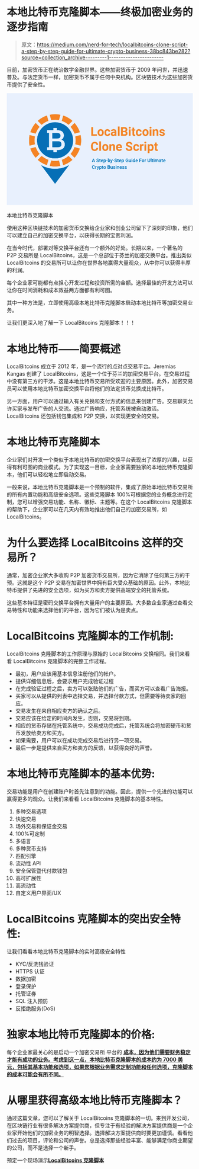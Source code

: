 # 本地比特币克隆脚本——终极加密业务的逐步指南

> 原文：<https://medium.com/nerd-for-tech/localbitcoins-clone-script-a-step-by-step-guide-for-ultimate-crypto-business-38bc843be282?source=collection_archive---------1----------------------->

目前，加密货币正在统治数字金融世界。这些加密货币于 2009 年问世，并迅速普及。与法定货币一样，加密货币不属于任何中央机构。区块链技术为这些加密货币提供了安全性。

![](img/003d29de1202be8f52233a8d7dc5e6d8.png)

本地比特币克隆脚本

使用这种区块链技术的加密货币交换给企业家和创业公司留下了深刻的印象，他们可以建立自己的加密交换平台，以获得长期的宝贵利润。

在当今时代，部署对等交换平台还有一个额外的好处。长期以来，一个著名的 P2P 交易所是 LocalBitcoins，这是一个总部位于芬兰的加密交换平台。推出类似 LocalBitcoins 的交易所可以让你在世界各地赢得大量观众，从中你可以获得丰厚的利润。

每个企业家可能都有点担心开发过程和投资所需的金额。选择最佳的开发方法可以让你在时间消耗和成本效益两方面都有利可图。

其中一种方法是，立即使用高级本地比特币克隆脚本启动本地比特币等加密交易业务。

让我们更深入地了解一下 LocalBitcoins 克隆脚本！！！

# 本地比特币——简要概述

LocalBitcoins 成立于 2012 年，是一个流行的点对点交易平台。Jeremias Kangas 创建了 LocalBitcoins，这是一个位于芬兰的加密交易平台。在交易过程中没有第三方的干涉。这是本地比特币交易所受欢迎的主要原因。此外，加密交易员可以使用本地比特币加密交换平台将他们的法定货币兑换成比特币。

另一方面，用户可以通过输入有关兑换和支付方式的信息来创建广告。交易聊天允许买家与发布广告的人交流。通过广告响应，托管系统被自动激活。LocalBitcoins 还包括钱包集成和 P2P 交换，以实现更安全的交易。

# 本地比特币克隆脚本

企业家们对开发一个类似于本地比特币的加密交换平台表现出了浓厚的兴趣，以获得有利可图的商业模式。为了实现这一目标，企业家需要独家的本地比特币克隆脚本，他们可以轻松地立即启动交易。

一般来说，本地比特币克隆脚本是一个预制的软件，集成了原始本地比特币交易所的所有内置功能和高级安全选项。这些克隆脚本 100%可根据您的业务概念进行定制，您可以增强交易功能、名称、徽标、主题等。在这个 LocalBitcoins 克隆脚本的帮助下，企业家可以在几天内有效地推出他们自己的加密交易所，如 LocalBitcoins。

# 为什么要选择 LocalBitcoins 这样的交易所？

通常，加密企业家大多收购 P2P 加密货币交易所，因为它消除了任何第三方的干预。这就是这个 P2P 交易在加密世界中拥有巨大受众基础的原因。此外，本地比特币提供了先进的安全选项，如为买方和卖方提供高端安全的托管系统。

这些基本特征是密码交换平台拥有大量用户的主要原因。大多数企业家通过查看交易特性和功能来选择他们的平台，因为它们被认为是卖点。

# LocalBitcoins 克隆脚本的工作机制:

LocalBitcoins 克隆脚本的工作原理与原始的 LocalBitcoins 交换相同。我们来看看 LocalBitcoins 克隆脚本的完整工作过程。

*   最初，用户应该用基本信息注册他们的帐户。
*   提供详细信息后，会要求用户完成验证过程
*   在完成验证过程之后，卖方可以张贴他们的广告，而买方可以查看广告海报。
*   买家可以从提供的列表中选择交易，并选择付款方式，但需要等待卖家的回应。
*   交易发生在来自相应卖方的确认之后。
*   交易应该在给定的时间内发生，否则，交易将到期。
*   相应的货币存储在托管系统中，交易成功完成后，托管系统会将加密硬币和货币发放给卖方和买方。
*   如果需要，用户可以在成功完成交易后进行另一项交易。
*   最后一步是提供来自买方和卖方的反馈，以获得良好的声誉。

# 本地比特币克隆脚本的基本优势:

交易功能是用户在创建账户时首先注意到的功能。因此，提供一个先进的功能可以赢得更多的观众。让我们来看看 LocalBitcoins 克隆脚本的基本特性。

1.  多种交易选项
2.  快速交易
3.  场外交易和保证金交易
4.  100%可定制
5.  多语言
6.  多种货币支持
7.  匹配引擎
8.  流动性 API
9.  安全保管暨代付款钱包
10.  高可扩展性
11.  高流动性
12.  自定义用户界面/UX

# LocalBitcoins 克隆脚本的突出安全特性:

让我们看看本地比特币克隆脚本的实时高级安全特性

*   KYC/反洗钱验证
*   HTTPS 认证
*   数据加密
*   登录保护
*   托管证券
*   SQL 注入预防
*   反拒绝服务(DoS)

# 独家本地比特币克隆脚本的价格:

每个企业家最关心的是启动一个加密交易所 平台的 [**成本，因为他们需要财务稳定才能有成功的业务。考虑到这一点，本地比特币克隆脚本的成本约为 7000 美元，包括其基本功能和选项，如果您根据业务需求定制功能和任何选项，克隆脚本的成本可能会有所不同。**](https://www.alwin.io/blog/cost-to-start-a-cryptocurrency-exchange)

# 从哪里获得高级本地比特币克隆脚本？

通过这篇文章，您可以了解关于 LocalBitcoins 克隆脚本的一切。来到开发公司，在区块链行业有很多解决方案提供商，但专注于有经验的解决方案提供商是一个企业家开始他们的加密业务的明智选择。选择解决方案提供商时要更加谨慎。看看他们过去的项目，评论和公司的声誉。总是选择那些经验丰富、能够满足你商业期望的公司，而不是选择一个新手。

预定一个现场演示[**LocalBitcoins 克隆脚本**](https://www.alwin.io/localbitcoins-clone-script)